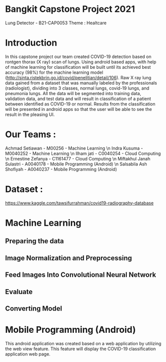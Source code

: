 # Bangkit Capstone Project 2021

Lung Detector - B21-CAP0053
Theme : Healtcare


# Introduction
In this capstone project our team created COVID-19 detection based on rontgen thorax (X ray) scan of lungs. Using android based apps, with help of machine learning for classification will be built until its achieved best accuracy (98%) for the machine learning model (http://sinta.ristekbrin.go.id/covid/penelitian/detail/106). 
Raw X ray lung data gained from a dataset that was manually labeled by the professionals (radiologist), dividing into 3 classes, normal lungs, covid-19 lungs, and pneumonia lungs.  All the data will be segmented into training data, validation data, and test data and will result in classification of a patient between identified as COVID-19 or normal. Results from the classification will be presented in android apps so that the user will be able to see the result in the pleasing UI.

# Our Teams :
Achmad Setiawan - M00256 - Machine Learning \n
Indra Kusuma - M0040252 -  Machine Learning \n
Ilham jati - C0040254 - Cloud Computing \n
Ernestine Zefanya - C1161477 - Cloud Computing \n
Miftakhul Janah Sulastri -  A0040178 - Mobile Programming (Android) \n
Salsabila Ash Shofiyah - A0040237 - Mobile Programming (Android) 

# Dataset : 
https://www.kaggle.com/tawsifurrahman/covid19-radiography-database


# Machine Learning 
## Preparing the data
## Image Normalization and Preprocessing
## Feed Images Into Convolutional Neural Network
## Evaluate
## Converting Model

# Mobile Programming (Android)
This android application was created based on a web application by utilizing the web view feature. This feature will display the COVID-19 classification application web page.

##
